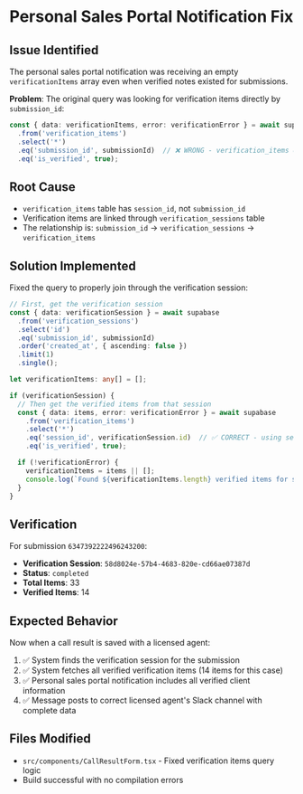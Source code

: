 # Personal Sales Portal Notification Fix

## Issue Identified
The personal sales portal notification was receiving an empty `verificationItems` array even when verified notes existed for submissions.

**Problem**: The original query was looking for verification items directly by `submission_id`:
```typescript
const { data: verificationItems, error: verificationError } = await supabase
  .from('verification_items')
  .select('*')
  .eq('submission_id', submissionId)  // ❌ WRONG - verification_items doesn't have submission_id
  .eq('is_verified', true);
```

## Root Cause
- `verification_items` table has `session_id`, not `submission_id`
- Verification items are linked through `verification_sessions` table
- The relationship is: `submission_id` → `verification_sessions` → `verification_items`

## Solution Implemented
Fixed the query to properly join through the verification session:

```typescript
// First, get the verification session
const { data: verificationSession } = await supabase
  .from('verification_sessions')
  .select('id')
  .eq('submission_id', submissionId)
  .order('created_at', { ascending: false })
  .limit(1)
  .single();

let verificationItems: any[] = [];

if (verificationSession) {
  // Then get the verified items from that session
  const { data: items, error: verificationError } = await supabase
    .from('verification_items')
    .select('*')
    .eq('session_id', verificationSession.id)  // ✅ CORRECT - using session_id
    .eq('is_verified', true);

  if (!verificationError) {
    verificationItems = items || [];
    console.log(`Found ${verificationItems.length} verified items for submission ${submissionId}`);
  }
}
```

## Verification
For submission `6347392222496243200`:
- **Verification Session**: `58d8024e-57b4-4683-820e-cd66ae07387d`
- **Status**: `completed`
- **Total Items**: 33
- **Verified Items**: 14

## Expected Behavior
Now when a call result is saved with a licensed agent:
1. ✅ System finds the verification session for the submission
2. ✅ System fetches all verified verification items (14 items for this case)
3. ✅ Personal sales portal notification includes all verified client information
4. ✅ Message posts to correct licensed agent's Slack channel with complete data

## Files Modified
- `src/components/CallResultForm.tsx` - Fixed verification items query logic
- Build successful with no compilation errors